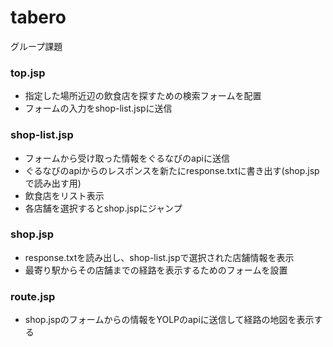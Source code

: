 # tabero
グループ課題

### top.jsp 
- 指定した場所近辺の飲食店を探すための検索フォームを配置
- フォームの入力をshop-list.jspに送信

### shop-list.jsp
- フォームから受け取った情報をぐるなびのapiに送信
- ぐるなびのapiからのレスポンスを新たにresponse.txtに書き出す(shop.jspで読み出す用)
- 飲食店をリスト表示
- 各店舗を選択するとshop.jspにジャンプ

### shop.jsp
- response.txtを読み出し、shop-list.jspで選択された店舗情報を表示
- 最寄り駅からその店舗までの経路を表示するためのフォームを設置

### route.jsp
- shop.jspのフォームからの情報をYOLPのapiに送信して経路の地図を表示する
